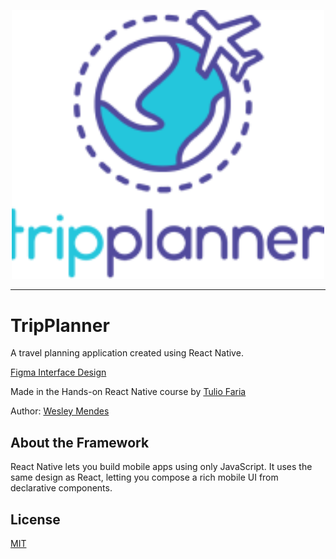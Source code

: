 <p align="center">
   <a href="https://github.com/WesGtoX/tripplanner">
     <img src="assets/logo-tripplanner.png" alt="TripPlanner" title="TripPlanner" width="500px">
   </a>
</p>

-----------------

# TripPlanner

A travel planning application created using React Native.

[Figma Interface Design](https://www.figma.com/file/MXx0yilh135oAVKbN16yfE3I/TripPlanner)

Made in the Hands-on React Native course by [Tulio Faria](https://github.com/tuliofaria)

Author: [Wesley Mendes](https://github.com/WesGtoX)

## About the Framework ##

React Native lets you build mobile apps using only JavaScript. It uses the same design as React, letting you compose a rich mobile UI from declarative components.

## License ##

[MIT](LICENSE)